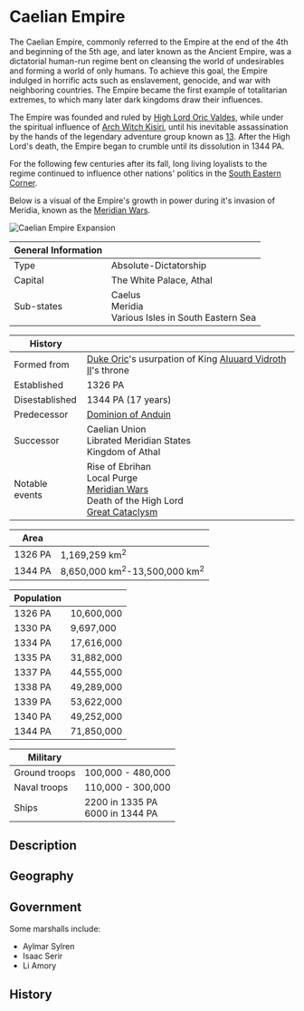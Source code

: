 # Caelian Empire

The Caelian Empire, commonly referred to the Empire at the end of the 4th and beginning of the 5th age, and later known as the Ancient Empire, was a dictatorial human-run regime bent on cleansing the world of undesirables and forming a world of only humans. To achieve this goal, the Empire indulged in horrific acts such as enslavement, genocide, and war with neighboring countries. The Empire became the first example of totalitarian extremes, to which many later dark kingdoms draw their influences.

The Empire was founded and ruled by [High Lord Oric Valdes](../../Characters/oric_valdes), while under the spiritual influence of [Arch Witch Kisiri](../../Characters/kisiri.md), until his inevitable assassination by the hands of the legendary adventure group known as [13](../../Characters/13/13.md). After the High Lord's death, the Empire began to crumble until its dissolution in 1344 PA.

For the following few centuries after its fall, long living loyalists to the regime continued to influence other nations' politics in the [South Eastern Corner](../../Locations/Planes/pulchra.md#south-eastern-corner).

Below is a visual of the Empire's growth in power during it's invasion of Meridia, known as the [Meridian Wars](../../Events/meridian_wars.md).

![Caelian Empire Expansion](../../Media/caelian_empire.gif)

| General Information |  |
| - | - |
| Type | Absolute-Dictatorship |
| Capital | The White Palace, Athal |
| Sub-states | Caelus<br>Meridia<br>Various Isles in South Eastern Sea |

| History | |
| - | - |
| Formed from | [Duke Oric](../../Characters/oric_valdes.md)'s usurpation of King [Aluuard Vidroth II](../../Characters/aluuard_vidroth.md)'s throne |
| Established | 1326 PA |
| Disestablished | 1344 PA (17 years) |
| Predecessor | [Dominion of Anduin](dominion_of_anduin.md) |
| Successor | Caelian Union<br>Librated Meridian States<br>Kingdom of Athal |
| Notable events | Rise of Ebrihan<br>Local Purge<br>[Meridian Wars](../../Events/meridian_wars.md)<br>Death of the High Lord<br>[Great Cataclysm](../../Events/great_cataclysm.md) |

| Area | |
| - | - |
| 1326 PA | 1,169,259 km<sup>2</sup> |
| 1344 PA | 8,650,000 km<sup>2</sup>-13,500,000 km<sup>2</sup> |

| Population | |
| - | - |
| 1326 PA | 10,600,000 |
| 1330 PA | 9,697,000 |
| 1334 PA | 17,616,000 |
| 1335 PA | 31,882,000 |
| 1337 PA | 44,555,000 |
| 1338 PA | 49,289,000 |
| 1339 PA | 53,622,000 |
| 1340 PA | 49,252,000 |
| 1344 PA | 71,850,000 |

| Military | |
| - | - |
| Ground troops | 100,000 - 480,000 |
| Naval troops | 110,000 - 300,000 |
| Ships | 2200 in 1335 PA<br>6000 in 1344 PA |

## Description

## Geography

## Government

Some marshalls include:

- Aylmar Sylren
- Isaac Serir
- Li Amory

## History

